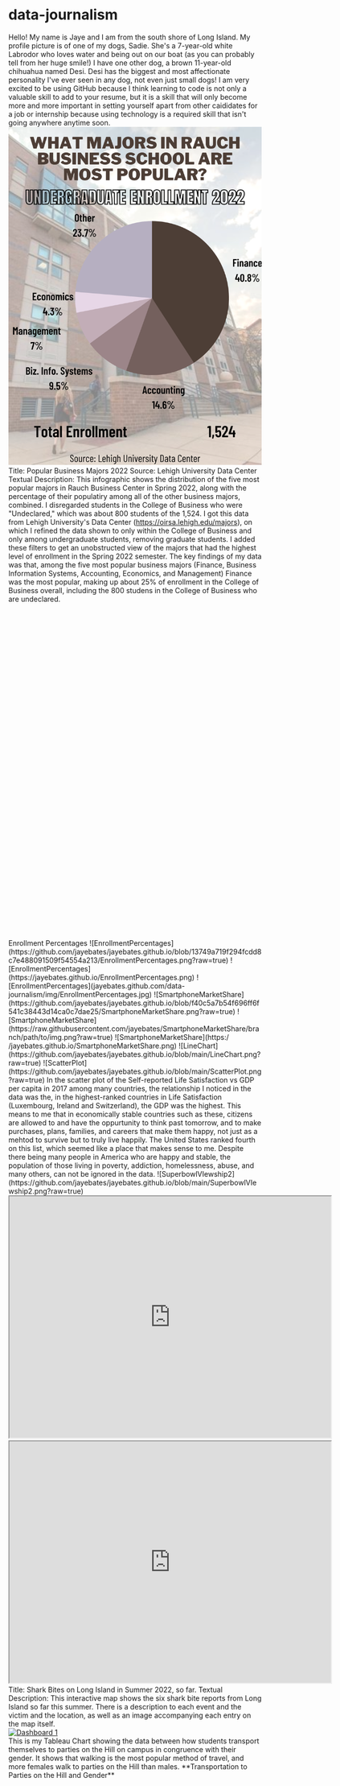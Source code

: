 # data-journalism 
Hello! My name is Jaye and I am from the south shore of Long Island. My profile picture is of one of my dogs, Sadie. She's a 7-year-old white Labrodor who loves water and being out on our boat (as you can probably tell from her huge smile!) I have one other dog, a brown 11-year-old chihuahua named Desi. Desi has the biggest and most affectionate personality I've ever seen in any dog, not even just small dogs! 
I am very excited to be using GitHub because I think learning to code is not only a valuable skill to add to your resume, but it is a skill that will only become more and more important in setting yourself apart from other caididates for a job or internship because using technology is a required skill that isn't going anywhere anytime soon.
![BusinessMajors](https://github.com/jayebates/data-journalism/blob/main/BusinessMajors.png?raw=true)
Title: Popular Business Majors 2022
Source: Lehigh University Data Center
Textual Description: This infographic shows the distribution of the five most popular majors in Rauch Business Center in Spring 2022, along with the percentage of their populatiry among all of the other business majors, combined. I disregarded students in the College of Business who were "Undeclared," which was about 800 students of the 1,524. I got this data from Lehigh University's Data Center (https://oirsa.lehigh.edu/majors), on which I refined the data shown to only within the College of Business and only among undergraduate students, removing graduate students. I added these filters to get an unobstructed view of the majors that had the highest level of enrollment in the Spring 2022 semester. The key findings of my data was that, among the five most popular business majors (Finance, Business Information Systems, Accounting, Economics, and Management) Finance was the most popular, making up about 25% of enrollment in the College of Business overall, including the 800 studens in the College of Business who are undeclared.
<iframe src='https://cdn.knightlab.com/libs/timeline3/latest/embed/index.html?source=1Ak4dGARsZabE1Ae1luEQanbz2sDfW56i7O9S8q9L-
<iframe src='https://cdn.knightlab.com/libs/timeline3/latest/embed/index.html?source=1GDJHnB1chGuXTjTz7bXS7E2Si-bwk0tMuP1y76Gzcds&font=Default&lang=en&initial_zoom=2&height=650' width='100%' height='650' webkitallowfullscreen mozallowfullscreen allowfullscreen frameborder='0'></iframe>
Enrollment Percentages
![EnrollmentPercentages](https://github.com/jayebates/jayebates.github.io/blob/13749a719f294fcdd8c7e488091509f54554a213/EnrollmentPercentages.png?raw=true)
![EnrollmentPercentages](https://jayebates.github.io/EnrollmentPercentages.png)
![EnrollmentPercentages](jayebates.github.com/data-journalism/img/EnrollmentPercentages.jpg)
![SmartphoneMarketShare](https://github.com/jayebates/jayebates.github.io/blob/f40c5a7b54f696ff6f541c38443d14ca0c7dae25/SmartphoneMarketShare.png?raw=true)
![SmartphoneMarketShare](https://raw.githubusercontent.com/jayebates/SmartphoneMarketShare/branch/path/to/img.png?raw=true)
![SmartphoneMarketShare](https:/ /jayebates.github.io/SmartphoneMarketShare.png)
![LineChart](https://github.com/jayebates/jayebates.github.io/blob/main/LineChart.png?raw=true)
![ScatterPlot](https://github.com/jayebates/jayebates.github.io/blob/main/ScatterPlot.png?raw=true)
In the scatter plot of the Self-reported Life Satisfaction vs GDP per capita in 2017 among many countries, the relationship I noticed in the data was the, in the highest-ranked countries in Life Satisfaction (Luxembourg, Ireland and Switzerland), the GDP was the highest. This means to me that in economically stable countries such as these, citizens are allowed to and have the oppurtunity to think past tomorrow, and to make purchases, plans, families, and careers that make them happy, not just as a mehtod to survive but to truly live happily. The United States ranked fourth on this list, which seemed like a place that makes sense to me. Despite there being many people in America who are happy and stable, the population of those living in poverty, addiction, homelessness, abuse, and many others, can not be ignored in the data.
![SuperbowlVIewship2](https://github.com/jayebates/jayebates.github.io/blob/main/SuperbowlVIewship2.png?raw=true)
<iframe src="https://www.google.com/maps/d/u/1/embed?mid=1s5-dNjSwMGSqg2ShgUbtX7bDqd2Z-uY&ehbc=2E312F" width="640" height="480"></iframe>
<iframe src="https://www.google.com/maps/d/u/1/embed?mid=1l3hA8vFDTPOue9M2z4VX_oxCKquBtn8&ehbc=2E312F" width="640" height="480"></iframe>
Title: Shark Bites on Long Island in Summer 2022, so far.
Textual Description: This interactive map shows the six shark bite reports from Long Island so far this summer. There is a description to each event and the victim and the location, as well as an image accompanying each entry on the map itself.
<div class='tableauPlaceholder' id='viz1660338905794' style='position: relative'><noscript><a href='#'><img alt='Dashboard 1 ' src='https:&#47;&#47;public.tableau.com&#47;static&#47;images&#47;9H&#47;9HSYJP54K&#47;1_rss.png' style='border: none' /></a></noscript><object class='tableauViz'  style='display:none;'><param name='host_url' value='https%3A%2F%2Fpublic.tableau.com%2F' /> <param name='embed_code_version' value='3' /> <param name='path' value='shared&#47;9HSYJP54K' /> <param name='toolbar' value='yes' /><param name='static_image' value='https:&#47;&#47;public.tableau.com&#47;static&#47;images&#47;9H&#47;9HSYJP54K&#47;1.png' /> <param name='animate_transition' value='yes' /><param name='display_static_image' value='yes' /><param name='display_spinner' value='yes' /><param name='display_overlay' value='yes' /><param name='display_count' value='yes' /><param name='language' value='en-US' /><param name='filter' value='publish=yes' /></object></div>                <script type='text/javascript'>                    var divElement = document.getElementById('viz1660338905794');                    var vizElement = divElement.getElementsByTagName('object')[0];                    if ( divElement.offsetWidth > 800 ) { vizElement.style.width='100%';vizElement.style.height=(divElement.offsetWidth*0.75)+'px';} else if ( divElement.offsetWidth > 500 ) { vizElement.style.width='100%';vizElement.style.height=(divElement.offsetWidth*0.75)+'px';} else { vizElement.style.width='100%';vizElement.style.height='727px';}                     var scriptElement = document.createElement('script');                    scriptElement.src = 'https://public.tableau.com/javascripts/api/viz_v1.js';                    vizElement.parentNode.insertBefore(scriptElement, vizElement);                </script>
This is my Tableau Chart showing the data between how students transport themselves to parties on the Hill on campus in congruence with their gender. It shows that walking is the most popular method of travel, and more females walk to parties on the Hill than males.
**Transportation to Parties on the Hill and Gender**
